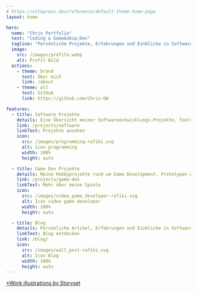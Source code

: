 ```yaml
---
# https://vitepress.dev/reference/default-theme-home-page
layout: home

hero:
  name: "Chris Portfolio"
  text: "Coding & Game&nbsp;Dev"
  tagline: "Persönliche Projekte, Erfahrungen und Einblicke in Softwareentwicklung & Game Development"
  image:
    src: /images/profile.webp
    alt: Profil Bild
  actions:
    - theme: brand
      text: Über mich
      link: /about
    - theme: alt
      text: GitHub
      link: https://github.com/Chris-GW

features:
  - title: Software Projekte
    details: Eine Übersicht meiner Softwareentwicklungs-Projekte, Tools und Anwendungen.
    link: /projects/software
    linkText: Projekte ansehen
    icon:
      src: /images/programming-rafiki.svg
      alt: icon programming
      width: 100%
      height: auto

  - title: Game Dev Projekte
    details: Meine Hobbyprojekte rund um Game Development, Prototypen und Game Jam Beiträge.
    link: /projects/game-dev
    linkText: Mehr über meine Spiele
    icon:
      src: /images/video_game_developer-rafiki.svg
      alt: Icon video game developer
      width: 100%
      height: auto

  - title: Blog
    details: Persönliche Artikel, Erfahrungen und Einblicke in Software- und Game Development.
    linkText: Blog entdecken
    link: /blog/
    icon:
      src: /images/wall_post-rafiki.svg
      alt: Icon Blog
      width: 100%
      height: auto
---
```


<!-- Needed attribution for using the feature images -->

<a href="https://storyset.com/work" target="_blank" class="float-right">\*Work illustrations by Storyset</a>
